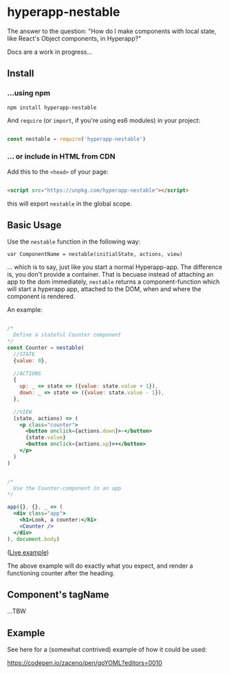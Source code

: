 
# hyperapp-nestable

The answer to the question: "How do I make components with local state, like React's Object components, in Hyperapp?"

Docs are a work in progress...

## Install

### ...using npm

```
npm install hyperapp-nestable
```

And `require` (or `import`, if you're using es6 modules) in your project:

```js

const nestable = require('hyperapp-nestable')

```

### ... or include in HTML from CDN

Add this to the `<head>` of your page:

```html

<script src="https://unpkg.com/hyperapp-nestable"></script>

```

this will export `nestable` in the global scope.

## Basic Usage

Use the `nestable` function in the following way:

```
var ComponentName = nestable(initialState, actions, view)
```

... which is to say, just like you start a normal Hyperapp-app. The difference is, you don't provide a container. That is becuase instead of attaching an app to the dom immediately, `nestable` returns a component-function which will start a hyperapp app, attached to the DOM, when and where the component is rendered.

An example:

```jsx

/*
  Define a stateful Counter component
*/
const Counter = nestable(
  //STATE
  {value: 0},
  
  //ACTIONS
  {
    up: _ => state => ({value: state.value + 1}),
    down: _ => state => ({value: state.value - 1}),
  },
  
  //VIEW
  (state, actions) => (
    <p class="counter">
      <button onclick={actions.down}>-</button>
      {state.value}
      <button onclick={actions.up}>+</button>
    </p>
  )
)


/*
  Use the Counter-component in an app
*/

app({}, {}, _ => (
  <div class="app">
    <h1>Look, a counter:</h1>
    <Counter />
  </div>
), document.body)

```

([Live example](https://codepen.io/zaceno/pen/eygwdV))

The above example will do exactly what you expect, and render a functioning counter after the heading.

## Component's tagName
...TBW

## Example

See here for a (somewhat contrived) example of how it could be used:

https://codepen.io/zaceno/pen/goYOML?editors=0010
